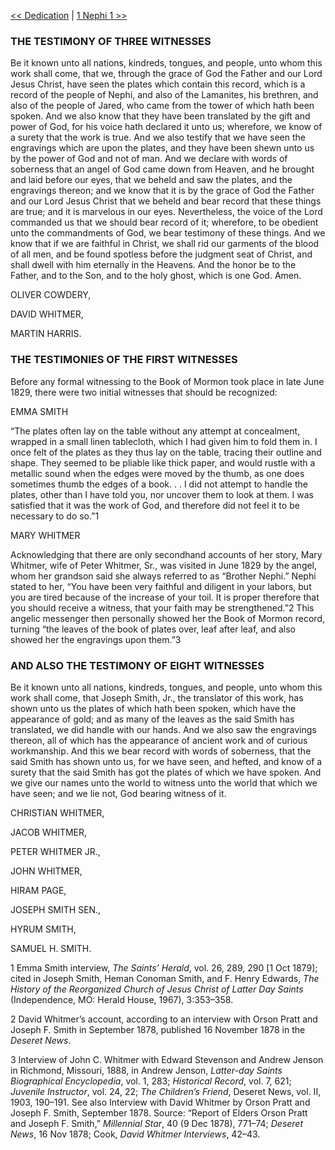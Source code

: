 [<< Dedication](Dedication)  |  [1 Nephi 1 >>](1%20Nephi%201)

### THE TESTIMONY OF THREE WITNESSES
Be it known unto all nations, kindreds, tongues, and people, unto whom this work shall come, that we, through the grace of God the Father and our Lord Jesus Christ, have seen the plates which contain this record, which is a record of the people of Nephi, and also of the Lamanites, his brethren, and also of the people of Jared, who came from the tower of which hath been spoken. And we also know that they have been translated by the gift and power of God, for his voice hath declared it unto us; wherefore, we know of a surety that the work is true. And we also testify that we have seen the engravings which are upon the plates, and they have been shewn unto us by the power of God and not of man. And we declare with words of soberness that an angel of God came down from Heaven, and he brought and laid before our eyes, that we beheld and saw the plates, and the engravings thereon; and we know that it is by the grace of God the Father and our Lord Jesus Christ that we beheld and bear record that these things are true; and it is marvelous in our eyes. Nevertheless, the voice of the Lord commanded us that we should bear record of it; wherefore, to be obedient unto the commandments of God, we bear testimony of these things. And we know that if we are faithful in Christ, we shall rid our garments of the blood of all men, and be found spotless before the judgment seat of Christ, and shall dwell with him eternally in the Heavens. And the honor be to the Father, and to the Son, and to the holy ghost, which is one God. Amen.

OLIVER COWDERY,

DAVID WHITMER,

MARTIN HARRIS.

### THE TESTIMONIES OF THE FIRST WITNESSES
Before any formal witnessing to the Book of Mormon took place in late June 1829, there were two initial witnesses that should be recognized:

EMMA SMITH

“The plates often lay on the table without any attempt at concealment, wrapped in a small linen tablecloth, which I had given him to fold them in. I once felt of the plates as they thus lay on the table, tracing their outline and shape. They seemed to be pliable like thick paper, and would rustle with a metallic sound when the edges were moved by the thumb, as one does sometimes thumb the edges of a book. . . I did not attempt to handle the plates, other than I have told you, nor uncover them to look at them. I was satisfied that it was the work of God, and therefore did not feel it to be necessary to do so.”1

MARY WHITMER

Acknowledging that there are only secondhand accounts of her story, Mary Whitmer, wife of Peter Whitmer, Sr., was visited in June 1829 by the angel, whom her grandson said she always referred to as “Brother Nephi.” Nephi stated to her, “You have been very faithful and diligent in your labors, but you are tired because of the increase of your toil. It is proper therefore that you should receive a witness, that your faith may be strengthened.”2 This angelic messenger then personally showed her the Book of Mormon record, turning “the leaves of the book of plates over, leaf after leaf, and also showed her the engravings upon them.”3

### AND ALSO THE TESTIMONY OF EIGHT WITNESSES
Be it known unto all nations, kindreds, tongues, and people, unto whom this work shall come, that Joseph Smith, Jr., the translator of this work, has shown unto us the plates of which hath been spoken, which have the appearance of gold; and as many of the leaves as the said Smith has translated, we did handle with our hands. And we also saw the engravings thereon, all of which has the appearance of ancient work and of curious workmanship. And this we bear record with words of soberness, that the said Smith has shown unto us, for we have seen, and hefted, and know of a surety that the said Smith has got the plates of which we have spoken. And we give our names unto the world to witness unto the world that which we have seen; and we lie not, God bearing witness of it.

CHRISTIAN WHITMER,

JACOB WHITMER,

PETER WHITMER JR.,

JOHN WHITMER,

HIRAM PAGE,

JOSEPH SMITH SEN.,

HYRUM SMITH,

SAMUEL H. SMITH.
 
 

1 Emma Smith interview, *The Saints’ Herald*, vol. 26, 289, 290 [1 Oct 1879]; cited in Joseph Smith, Heman Conoman Smith, and F. Henry Edwards, *The History of the Reorganized Church of Jesus Christ of Latter Day Saints* (Independence, MO: Herald House, 1967), 3:353–358.

2 David Whitmer’s account, according to an interview with Orson Pratt and Joseph F. Smith in September 1878, published 16 November 1878 in the *Deseret News*.

3 Interview of John C. Whitmer with Edward Stevenson and Andrew Jenson in Richmond, Missouri, 1888, in Andrew Jenson, *Latter-day Saints Biographical Encyclopedia*, vol. 1, 283; *Historical Record*, vol. 7, 621; *Juvenile Instructor*, vol. 24, 22; *The Children’s Friend*, Deseret News, vol. II, 1903, 190–191. See also Interview with David Whitmer by Orson Pratt and Joseph F. Smith, September 1878. Source: “Report of Elders Orson Pratt and Joseph F. Smith,” *Millennial Star*, 40 (9 Dec 1878), 771–74; *Deseret News*, 16 Nov 1878; Cook, *David Whitmer Interviews*, 42–43.